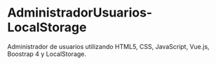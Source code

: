 # AdministradorUsuarios-LocalStorage
Administrador de usuarios utilizando HTML5, CSS, JavaScript, Vue.js, Boostrap 4 y LocalStorage.
